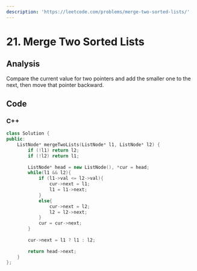 ```yaml
---
description: 'https://leetcode.com/problems/merge-two-sorted-lists/'
---
```


# 21. Merge Two Sorted Lists

## Analysis

Compare the current value for two pointers and add the smaller one to the next, then move that pointer backward.

## Code

### C++

```cpp
class Solution {
public:
    ListNode* mergeTwoLists(ListNode* l1, ListNode* l2) {
        if (!l1) return l2;
        if (!l2) return l1;
        
        ListNode* head = new ListNode(), *cur = head;
        while(l1 && l2){
            if (l1->val <= l2->val){
                cur->next = l1;
                l1 = l1->next;
            }
            else{
                cur->next = l2;
                l2 = l2->next;
            }
            cur = cur->next;
        }
        
        cur->next = l1 ? l1 : l2;
        
        return head->next;
    }
};
```

